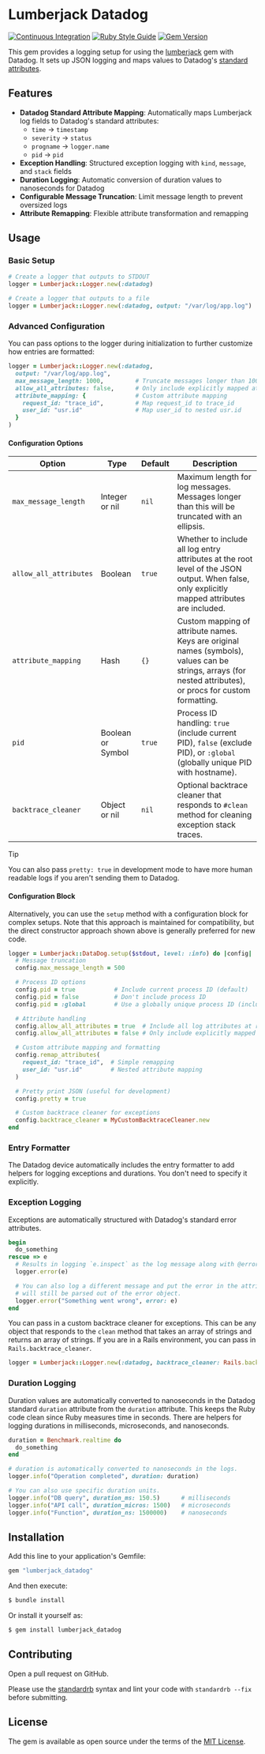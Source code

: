 # Lumberjack Datadog

[![Continuous Integration](https://github.com/bdurand/lumberjack_datadog/actions/workflows/continuous_integration.yml/badge.svg)](https://github.com/bdurand/lumberjack_datadog/actions/workflows/continuous_integration.yml)
[![Ruby Style Guide](https://img.shields.io/badge/code_style-standard-brightgreen.svg)](https://github.com/testdouble/standard)
[![Gem Version](https://badge.fury.io/rb/lumberjack_datadog.svg)](https://badge.fury.io/rb/lumberjack_datadog)

This gem provides a logging setup for using the [lumberjack](https://github.com/bdurand/lumberjack) gem with Datadog. It sets up JSON logging and maps values to Datadog's [standard attributes](https://docs.datadoghq.com/logs/processing/attributes_naming_convention/).

## Features

- **Datadog Standard Attribute Mapping**: Automatically maps Lumberjack log fields to Datadog's standard attributes:
  - `time` → `timestamp`
  - `severity` → `status`
  - `progname` → `logger.name`
  - `pid` → `pid`
- **Exception Handling**: Structured exception logging with `kind`, `message`, and `stack` fields
- **Duration Logging**: Automatic conversion of duration values to nanoseconds for Datadog
- **Configurable Message Truncation**: Limit message length to prevent oversized logs
- **Attribute Remapping**: Flexible attribute transformation and remapping

## Usage

### Basic Setup

```ruby
# Create a logger that outputs to STDOUT
logger = Lumberjack::Logger.new(:datadog)

# Create a logger that outputs to a file
logger = Lumberjack::Logger.new(:datadog, output: "/var/log/app.log")
```

### Advanced Configuration

You can pass options to the logger during initialization to further customize how entries are formatted:

```ruby
logger = Lumberjack::Logger.new(:datadog,
  output: "/var/log/app.log",
  max_message_length: 1000,         # Truncate messages longer than 1000 characters
  allow_all_attributes: false,      # Only include explicitly mapped attributes
  attribute_mapping: {              # Custom attribute mapping
    request_id: "trace_id",         # Map request_id to trace_id
    user_id: "usr.id"               # Map user_id to nested usr.id
  }
)
```

#### Configuration Options

| Option | Type | Default | Description |
|--------|------|---------|-------------|
| `max_message_length` | Integer or nil | `nil` | Maximum length for log messages. Messages longer than this will be truncated with an ellipsis. |
| `allow_all_attributes` | Boolean | `true` | Whether to include all log entry attributes at the root level of the JSON output. When false, only explicitly mapped attributes are included. |
| `attribute_mapping` | Hash | `{}` | Custom mapping of attribute names. Keys are original names (symbols), values can be strings, arrays (for nested attributes), or procs for custom formatting. |
| `pid` | Boolean or Symbol | `true` | Process ID handling: `true` (include current PID), `false` (exclude PID), or `:global` (globally unique PID with hostname). |
| `backtrace_cleaner` | Object or nil | `nil` | Optional backtrace cleaner that responds to `#clean` method for cleaning exception stack traces. |

> [!TIP]
> You can also pass `pretty: true` in development mode to have more human readable logs if you aren't sending them to Datadog.

#### Configuration Block

Alternatively, you can use the `setup` method with a configuration block for complex setups. Note that this approach is maintained for compatibility, but the direct constructor approach shown above is generally preferred for new code.

```ruby
logger = Lumberjack::DataDog.setup($stdout, level: :info) do |config|
  # Message truncation
  config.max_message_length = 500

  # Process ID options
  config.pid = true           # Include current process ID (default)
  config.pid = false          # Don't include process ID
  config.pid = :global        # Use a globally unique process ID (includes hostname)

  # Attribute handling
  config.allow_all_attributes = true  # Include all log attributes at root level (default)
  config.allow_all_attributes = false # Only include explicitly mapped attributes

  # Custom attribute mapping and formatting
  config.remap_attributes(
    request_id: "trace_id",  # Simple remapping
    user_id: "usr.id"        # Nested attribute mapping
  )

  # Pretty print JSON (useful for development)
  config.pretty = true

  # Custom backtrace cleaner for exceptions
  config.backtrace_cleaner = MyCustomBacktraceCleaner.new
end
```

### Entry Formatter

The Datadog device automatically includes the entry formatter to add helpers for logging exceptions and durations. You don't need to specify it explicitly.

### Exception Logging

Exceptions are automatically structured with Datadog's standard error attributes.

```ruby
begin
  do_something
rescue => e
  # Results in logging `e.inspect` as the log message along with @error.kind, @error.message, and @error.stack
  logger.error(e)

  # You can also log a different message and put the error in the attributes. The standard attributes
  # will still be parsed out of the error object.
  logger.error("Something went wrong", error: e)
end
```

You can pass in a custom backtrace cleaner for exceptions. This can be any object that responds to the `clean` method that takes an array of strings and returns an array of strings. If you are in a Rails environment, you can pass in `Rails.backtrace_cleaner`.

```ruby
logger = Lumberjack::Logger.new(:datadog, backtrace_cleaner: Rails.backtrace_cleaner)
```

### Duration Logging

Duration values are automatically converted to nanoseconds in the Datadog standard `duration` attribute from the `duration` attribute. This keeps the Ruby code clean since Ruby measures time in seconds. There are helpers for logging durations in milliseconds, microseconds, and nanoseconds.

```ruby
duration = Benchmark.realtime do
  do_something
end

# duration is automatically converted to nanoseconds in the logs.
logger.info("Operation completed", duration: duration)

# You can also use specific duration units.
logger.info("DB query", duration_ms: 150.5)      # milliseconds
logger.info("API call", duration_micros: 1500)   # microseconds
logger.info("Function", duration_ns: 1500000)    # nanoseconds
```

## Installation

Add this line to your application's Gemfile:

```ruby
gem "lumberjack_datadog"
```

And then execute:
```bash
$ bundle install
```

Or install it yourself as:
```bash
$ gem install lumberjack_datadog
```

## Contributing

Open a pull request on GitHub.

Please use the [standardrb](https://github.com/testdouble/standard) syntax and lint your code with `standardrb --fix` before submitting.

## License

The gem is available as open source under the terms of the [MIT License](https://opensource.org/licenses/MIT).
